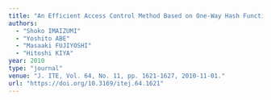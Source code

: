 ```yaml
---
title: "An Efficient Access Control Method Based on One-Way Hash Functions for Digital Videos"
authors:
  - "Shoko IMAIZUMI"
  - "Yoshito ABE"
  - "Masaaki FUJIYOSHI"
  - "Hitoshi KIYA"
year: 2010
type: "journal"
venue: "J. ITE, Vol. 64, No. 11, pp. 1621-1627, 2010-11-01."
url: "https://doi.org/10.3169/itej.64.1621"
---
```

